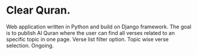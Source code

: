 # Clear Quran.
Web application written in Python and build on Django framework.
The goal is to publish Al Quran where the user can find all verses related to  an specific topic in one page.
Verse list filter option.
Topic wise verse selection.
Ongoing.
